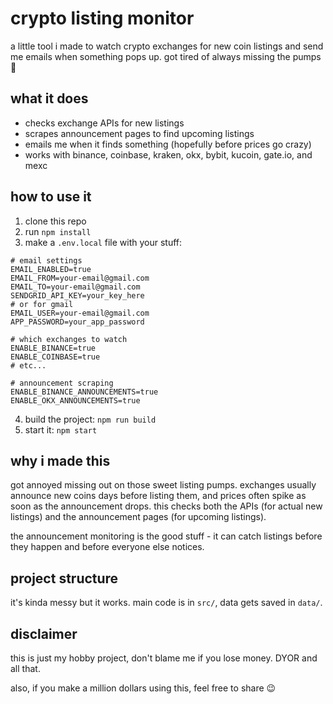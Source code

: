 # crypto listing monitor

a little tool i made to watch crypto exchanges for new coin listings and send me emails when something pops up. got tired of always missing the pumps 🚀

## what it does

- checks exchange APIs for new listings
- scrapes announcement pages to find upcoming listings
- emails me when it finds something (hopefully before prices go crazy)
- works with binance, coinbase, kraken, okx, bybit, kucoin, gate.io, and mexc

## how to use it

1. clone this repo
2. run `npm install`
3. make a `.env.local` file with your stuff:

```
# email settings
EMAIL_ENABLED=true
EMAIL_FROM=your-email@gmail.com
EMAIL_TO=your-email@gmail.com
SENDGRID_API_KEY=your_key_here
# or for gmail
EMAIL_USER=your-email@gmail.com
APP_PASSWORD=your_app_password

# which exchanges to watch
ENABLE_BINANCE=true
ENABLE_COINBASE=true
# etc...

# announcement scraping
ENABLE_BINANCE_ANNOUNCEMENTS=true
ENABLE_OKX_ANNOUNCEMENTS=true
```

4. build the project: `npm run build`
5. start it: `npm start`

## why i made this

got annoyed missing out on those sweet listing pumps. exchanges usually announce new coins days before listing them, and prices often spike as soon as the announcement drops. this checks both the APIs (for actual new listings) and the announcement pages (for upcoming listings).

the announcement monitoring is the good stuff - it can catch listings before they happen and before everyone else notices.

## project structure

it's kinda messy but it works. main code is in `src/`, data gets saved in `data/`.

## disclaimer

this is just my hobby project, don't blame me if you lose money. DYOR and all that.

also, if you make a million dollars using this, feel free to share 😉

